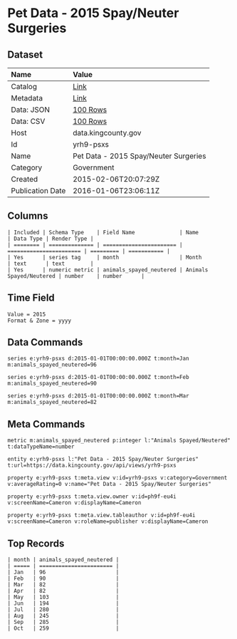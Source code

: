 # Pet Data - 2015 Spay/Neuter Surgeries

## Dataset

| Name | Value |
| :--- | :---- |
| Catalog | [Link](https://catalog.data.gov/dataset/pet-data-2015-spay-neuter-surgeries) |
| Metadata | [Link](https://data.kingcounty.gov/api/views/yrh9-psxs) |
| Data: JSON | [100 Rows](https://data.kingcounty.gov/api/views/yrh9-psxs/rows.json?max_rows=100) |
| Data: CSV | [100 Rows](https://data.kingcounty.gov/api/views/yrh9-psxs/rows.csv?max_rows=100) |
| Host | data.kingcounty.gov |
| Id | yrh9-psxs |
| Name | Pet Data - 2015 Spay/Neuter Surgeries |
| Category | Government |
| Created | 2015-02-06T20:07:29Z |
| Publication Date | 2016-01-06T23:06:11Z |

## Columns

```ls
| Included | Schema Type    | Field Name              | Name                    | Data Type | Render Type |
| ======== | ============== | ======================= | ======================= | ========= | =========== |
| Yes      | series tag     | month                   | Month                   | text      | text        |
| Yes      | numeric metric | animals_spayed_neutered | Animals Spayed/Neutered | number    | number      |
```

## Time Field

```ls
Value = 2015
Format & Zone = yyyy
```

## Data Commands

```ls
series e:yrh9-psxs d:2015-01-01T00:00:00.000Z t:month=Jan m:animals_spayed_neutered=96

series e:yrh9-psxs d:2015-01-01T00:00:00.000Z t:month=Feb m:animals_spayed_neutered=90

series e:yrh9-psxs d:2015-01-01T00:00:00.000Z t:month=Mar m:animals_spayed_neutered=82
```

## Meta Commands

```ls
metric m:animals_spayed_neutered p:integer l:"Animals Spayed/Neutered" t:dataTypeName=number

entity e:yrh9-psxs l:"Pet Data - 2015 Spay/Neuter Surgeries" t:url=https://data.kingcounty.gov/api/views/yrh9-psxs

property e:yrh9-psxs t:meta.view v:id=yrh9-psxs v:category=Government v:averageRating=0 v:name="Pet Data - 2015 Spay/Neuter Surgeries"

property e:yrh9-psxs t:meta.view.owner v:id=ph9f-eu4i v:screenName=Cameron v:displayName=Cameron

property e:yrh9-psxs t:meta.view.tableauthor v:id=ph9f-eu4i v:screenName=Cameron v:roleName=publisher v:displayName=Cameron
```

## Top Records

```ls
| month | animals_spayed_neutered | 
| ===== | ======================= | 
| Jan   | 96                      | 
| Feb   | 90                      | 
| Mar   | 82                      | 
| Apr   | 82                      | 
| May   | 103                     | 
| Jun   | 194                     | 
| Jul   | 280                     | 
| Aug   | 245                     | 
| Sep   | 285                     | 
| Oct   | 259                     | 
```